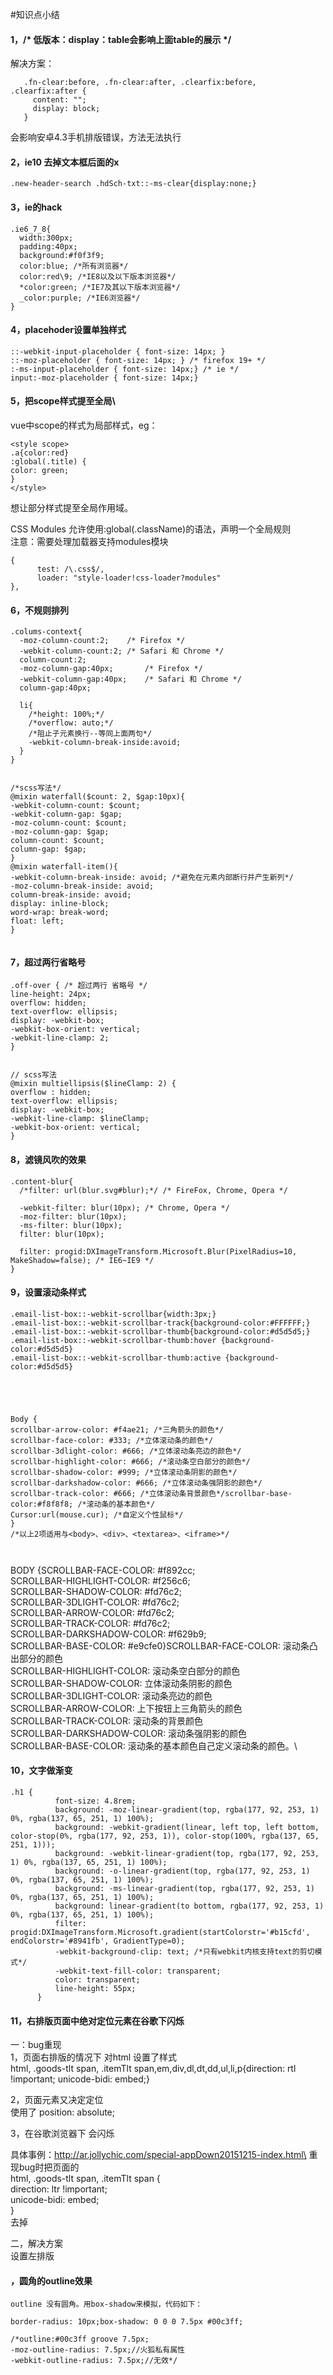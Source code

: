 #知识点小结

#### 1，/* 低版本：display：table会影响上面table的展示 */
 解决方案：
 ```
    .fn-clear:before, .fn-clear:after, .clearfix:before, .clearfix:after {
      content: "";
      display: block;
    }
```

会影响安卓4.3手机排版错误，方法无法执行


#### 2，ie10 去掉文本框后面的x
 ```
.new-header-search .hdSch-txt::-ms-clear{display:none;}
 ```
 
 #### 3，ie的hack
  ```
.ie6_7_8{
    width:300px;
    padding:40px;
    background:#f0f3f9;
    color:blue; /*所有浏览器*/
    color:red\9; /*IE8以及以下版本浏览器*/
    *color:green; /*IE7及其以下版本浏览器*/
    _color:purple; /*IE6浏览器*/
}

  ```
  
   
####  4，placehoder设置单独样式
  ```
::-webkit-input-placeholder { font-size: 14px; }
::-moz-placeholder { font-size: 14px; } /* firefox 19+ */
:-ms-input-placeholder { font-size: 14px;} /* ie */
input:-moz-placeholder { font-size: 14px;}

  ```
   
 #### 5，把scope样式提至全局\
vue中scope的样式为局部样式，eg：
  ```
<style scope>
.a{color:red}
:global(.title) {
  color: green;
}
</style>
  ```
想让部分样式提至全局作用域。

CSS Modules 允许使用:global(.className)的语法，声明一个全局规则\
注意：需要处理加载器支持modules模块
  ```
{
        test: /\.css$/,
        loader: "style-loader!css-loader?modules"
},

  ```
   
 #### 6，不规则排列
  ```
 .colums-context{
    -moz-column-count:2; 	/* Firefox */
    -webkit-column-count:2; /* Safari 和 Chrome */
    column-count:2;
    -moz-column-gap:40px;		/* Firefox */
    -webkit-column-gap:40px;	/* Safari 和 Chrome */
    column-gap:40px;

    li{
      /*height: 100%;*/
      /*overflow: auto;*/
      /*阻止子元素换行--等同上面两句*/
      -webkit-column-break-inside:avoid;
    }
  }


/*scss写法*/
@mixin waterfall($count: 2, $gap:10px){
  -webkit-column-count: $count;
  -webkit-column-gap: $gap;
  -moz-column-count: $count;
  -moz-column-gap: $gap;
  column-count: $count;
  column-gap: $gap;
}
@mixin waterfall-item(){
  -webkit-column-break-inside: avoid; /*避免在元素内部断行并产生新列*/
  -moz-column-break-inside: avoid;
  column-break-inside: avoid;
  display: inline-block;
  word-wrap: break-word;
  float: left;
}


  ``` 
 #### 7，超过两行省略号
  ```
.off-over { /* 超过两行 省略号 */
  line-height: 24px;
  overflow: hidden;
  text-overflow: ellipsis;
  display: -webkit-box;
  -webkit-box-orient: vertical;
  -webkit-line-clamp: 2;
}


// scss写法
@mixin multiellipsis($lineClamp: 2) {
  overflow : hidden;
  text-overflow: ellipsis;
  display: -webkit-box;
  -webkit-line-clamp: $lineClamp;
  -webkit-box-orient: vertical;
}

  ``` 
 #### 8，滤镜风吹的效果
  ```
.content-blur{
	/*filter: url(blur.svg#blur);*/ /* FireFox, Chrome, Opera */

	-webkit-filter: blur(10px); /* Chrome, Opera */
	-moz-filter: blur(10px);
	-ms-filter: blur(10px);
	filter: blur(10px);

	filter: progid:DXImageTransform.Microsoft.Blur(PixelRadius=10, MakeShadow=false); /* IE6~IE9 */
}

  ``` 
 #### 9，设置滚动条样式
  ```
.email-list-box::-webkit-scrollbar{width:3px;}
.email-list-box::-webkit-scrollbar-track{background-color:#FFFFFF;}
.email-list-box::-webkit-scrollbar-thumb{background-color:#d5d5d5;}
.email-list-box::-webkit-scrollbar-thumb:hover {background-color:#d5d5d5}
.email-list-box::-webkit-scrollbar-thumb:active {background-color:#d5d5d5}





Body {
scrollbar-arrow-color: #f4ae21; /*三角箭头的颜色*/
scrollbar-face-color: #333; /*立体滚动条的颜色*/
scrollbar-3dlight-color: #666; /*立体滚动条亮边的颜色*/
scrollbar-highlight-color: #666; /*滚动条空白部分的颜色*/
scrollbar-shadow-color: #999; /*立体滚动条阴影的颜色*/
scrollbar-darkshadow-color: #666; /*立体滚动条强阴影的颜色*/
scrollbar-track-color: #666; /*立体滚动条背景颜色*/scrollbar-base-color:#f8f8f8; /*滚动条的基本颜色*/
Cursor:url(mouse.cur); /*自定义个性鼠标*/
}
/*以上2项适用与<body>、<div>、<textarea>、<iframe>*/



  ``` 



BODY {SCROLLBAR-FACE-COLOR: #f892cc;\
SCROLLBAR-HIGHLIGHT-COLOR: #f256c6;\
SCROLLBAR-SHADOW-COLOR: #fd76c2;\
SCROLLBAR-3DLIGHT-COLOR: #fd76c2;\
SCROLLBAR-ARROW-COLOR: #fd76c2;\
SCROLLBAR-TRACK-COLOR: #fd76c2;\
SCROLLBAR-DARKSHADOW-COLOR: #f629b9;\
SCROLLBAR-BASE-COLOR: #e9cfe0}</STYLE>SCROLLBAR-FACE-COLOR: 滚动条凸出部分的颜色\
SCROLLBAR-HIGHLIGHT-COLOR: 滚动条空白部分的颜色\
SCROLLBAR-SHADOW-COLOR: 立体滚动条阴影的颜色\
SCROLLBAR-3DLIGHT-COLOR: 滚动条亮边的颜色\
SCROLLBAR-ARROW-COLOR: 上下按钮上三角箭头的颜色\
SCROLLBAR-TRACK-COLOR: 滚动条的背景颜色\
SCROLLBAR-DARKSHADOW-COLOR: 滚动条强阴影的颜色\
SCROLLBAR-BASE-COLOR: 滚动条的基本颜色自己定义滚动条的颜色。\

 #### 10，文字做渐变
  ```
.h1 {
			font-size: 4.8rem;
			background: -moz-linear-gradient(top, rgba(177, 92, 253, 1) 0%, rgba(137, 65, 251, 1) 100%);
			background: -webkit-gradient(linear, left top, left bottom, color-stop(0%, rgba(177, 92, 253, 1)), color-stop(100%, rgba(137, 65, 251, 1)));
			background: -webkit-linear-gradient(top, rgba(177, 92, 253, 1) 0%, rgba(137, 65, 251, 1) 100%);
			background: -o-linear-gradient(top, rgba(177, 92, 253, 1) 0%, rgba(137, 65, 251, 1) 100%);
			background: -ms-linear-gradient(top, rgba(177, 92, 253, 1) 0%, rgba(137, 65, 251, 1) 100%);
			background: linear-gradient(to bottom, rgba(177, 92, 253, 1) 0%, rgba(137, 65, 251, 1) 100%);
			filter: progid:DXImageTransform.Microsoft.gradient(startColorstr='#b15cfd', endColorstr='#8941fb', GradientType=0);
			-webkit-background-clip: text; /*只有webkit内核支持text的剪切模式*/
			-webkit-text-fill-color: transparent;
			color: transparent;
			line-height: 55px;
		}

  ```
   
#### 11，右排版页面中绝对定位元素在谷歌下闪烁
 
一：bug重现\
1，页面右排版的情况下 对html 设置了样式\
html, .goods-tlt span,
.itemTlt span,em,div,dl,dt,dd,ul,li,p{direction: rtl !important; unicode-bidi: embed;}

2，页面元素又决定定位\
使用了    position: absolute;

3，在谷歌浏览器下 会闪烁

具体事例：http://ar.jollychic.com/special-appDown20151215-index.html\
重现bug时把页面的\
html, .goods-tlt span, .itemTlt span {\
		direction: ltr !important;\
		unicode-bidi: embed;\
	}\
去掉


二，解决方案\
设置左排版

   
#### ，圆角的outline效果
  ```
outline 没有圆角。用box-shadow来模拟，代码如下：

border-radius: 10px;box-shadow: 0 0 0 7.5px #00c3ff;

/*outline:#00c3ff groove 7.5px;
-moz-outline-radius: 7.5px;//火狐私有属性
-webkit-outline-radius: 7.5px;//无效*/

  ```
   
 
  